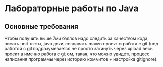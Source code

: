 # Лабораторные работы по Java

## Основные требования

Чтобы получить выше 7ми баллов надо следить за качеством кода, писать unit тесты, java доки, создавать maven проект и
работа с git (под работой с git подразумевается не просто закинуть через upload весь проект а именно работа с git ом,
такая, что можно увидеть процесс написания программы через историю коммитов + настройка gitignore).